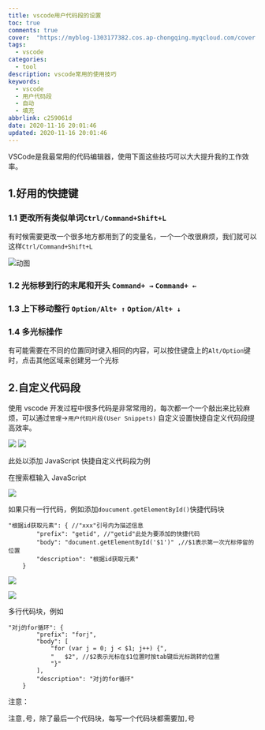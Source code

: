 ```yaml
---
title: vscode用户代码段的设置
toc: true
comments: true
cover:  "https://myblog-1303177382.cos.ap-chongqing.myqcloud.com/cover.png"
tags:
  - vscode
categories:
  - tool
description: vscode常用的使用技巧
keywords:
  - vscode
  - 用户代码段
  - 自动
  - 填充
abbrlink: c259061d
date: 2020-11-16 20:01:46
updated: 2020-11-16 20:01:46
---
```


VSCode是我最常用的代码编辑器，使用下面这些技巧可以大大提升我的工作效率。

<!-- more -->

## 1.好用的快捷键

###  1.1 更改所有类似单词`Ctrl/Command+Shift+L`

有时候需要更改一个很多地方都用到了的变量名，一个一个改很麻烦，我们就可以这样`Ctrl/Command+Shift+L`

![动图](https://myblog-1303177382.cos.ap-chongqing.myqcloud.com/v2-de17904040e2ce18a7b916adad508905_b.gif)

###  1.2 光标移到行的末尾和开头 `Command+ →` `Command+ ←`

### 1.3 上下移动整行 `Option/Alt+ ↑` `Option/Alt+ ↓`
### 1.4 多光标操作
有可能需要在不同的位置同时键入相同的内容，可以按住键盘上的`Alt/Option`键时，点击其他区域来创建另一个光标

## 2.自定义代码段

使用 vscode 开发过程中很多代码是非常常用的，每次都一个一个敲出来比较麻烦，可以通过`管理`->`用户代码片段(User Snippets)` 自定义设置快捷自定义代码段提高效率。



![](https://myblog-1303177382.cos.ap-chongqing.myqcloud.com/blogpostimg/vs%E7%94%A8%E6%88%B7%E4%BB%A3%E7%A0%81%E6%AE%B5/vscode_1.png)
![](https://myblog-1303177382.cos.ap-chongqing.myqcloud.com/blogpostimg/vs%E7%94%A8%E6%88%B7%E4%BB%A3%E7%A0%81%E6%AE%B5/vscode_2.png)

此处以添加 JavaScript 快捷自定义代码段为例

在搜索框输入 JavaScript

![](https://myblog-1303177382.cos.ap-chongqing.myqcloud.com/blogpostimg/vs%E7%94%A8%E6%88%B7%E4%BB%A3%E7%A0%81%E6%AE%B5/vscode_js.png)

如果只有一行代码，例如添加`doucument.getElementById()`快捷代码块

```
"根据id获取元素": { //"xxx"引号内为描述信息
		"prefix": "getid", //"getid"此处为要添加的快捷代码
		"body": "document.getElementById('$1')" ,//$1表示第一次光标停留的位置
		"description": "根据id获取元素"
	}

```

![](https://myblog-1303177382.cos.ap-chongqing.myqcloud.com/blogpostimg/vs%E7%94%A8%E6%88%B7%E4%BB%A3%E7%A0%81%E6%AE%B5/vscode_3.png)

![](https://myblog-1303177382.cos.ap-chongqing.myqcloud.com/blogpostimg/vs%E7%94%A8%E6%88%B7%E4%BB%A3%E7%A0%81%E6%AE%B5/vscode_4.png)

多行代码块，例如

```
"对j的for循环": {
		"prefix": "forj",
		"body": [
			"for (var j = 0; j < $1; j++) {",
			"   $2", //$2表示光标在$1位置时按tab键后光标跳转的位置
			"}"
		],
		"description": "对j的for循环"
	}
```

注意：

注意`,`号，除了最后一个代码块，每写一个代码块都需要加`,`号

